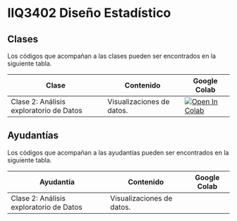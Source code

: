 # IIQ3402 Diseño Estadístico
## Clases
Los códigos que acompañan a las clases pueden ser encontrados en la siguiente tabla.


|  **Clase** | **Contenido**  | **Google Colab**
|---|---|---|
|Clase 2: Análisis exploratorio de Datos  |  Visualizaciones de datos. | [![Open In Colab](https://colab.research.google.com/assets/colab-badge.svg)](https://colab.research.google.com/gist/ggmirandac/a28b9a6bcfbedb396efd3446377b700c/clase2-an-lisis-exploratorio-de-datos.ipynb)|

## Ayudantías

Los códigos que acompañan a las ayudantías pueden ser encontrados en la siguiente tabla.

|  **Ayudantía** | **Contenido**  | **Google Colab**
|---|---|---|
|Clase 2: Análisis exploratorio de Datos  |  Visualizaciones de datos. | |

